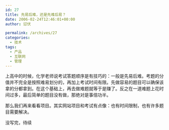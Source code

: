 ```yaml
---
id: 27
title: 先易后难，还是先难后易？
date: 2006-02-24T12:46:01+00:00
author: 愆伏

permalink: /archives/27
categories:
  - 技术
tags:
  - 产品
  - 互联网
  - 管理
---
```


上高中的时候，化学老师说考试答题顺序是有技巧的：一般是先易后难。考题的分值并不完全是按照难易划分的，再加上考试时间有限。先做容易的题目可以确保该拿的分都拿到。在这个基础上，再去做难题就等于是赚了。反之在一道难题上花时间过多，最后简单的题目没有做，那绝对是事倍功半。
  
那么我们再来看看项目。其实网站项目和考试有点像：也有时间限制，也有许多题目需要解决。

没写完，待续